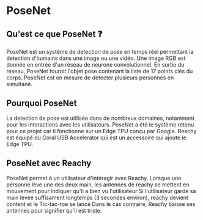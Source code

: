 # PoseNet

## Qu'est ce que PoseNet ❓

PoseNet est un système de detection de pose en temps réel permettant la detection d'humains dans une image ou une vidéo.
Une image RGB est donnée en entrée d'un réseau de neurone convolutionnel. En sortie du réseau, PoseNet fournit l'objet
pose contenant la liste de 17 points clés du corps. PoseNet est en mesure de detecter plusieurs personnes en simultané.

## Pourquoi PoseNet

La detection de pose est utilisée dans de nombreux domaines, notamment pour les interactions avec les utilisateurs.
PoseNet a été le système retenu pour ce projet car il fonctionne sur un Edge TPU conçu par Google. Reachy est équipé du
Coral USB Accelerator qui est un accessoire qui ajoute le Edge TPU.

## PoseNet avec Reachy

PoseNet permet à un utilisateur d'intéragir avec Reachy. Lorsque une personne lève une des deux main, les antennes de
reachy se mettent en mouvement pour indiquer qu'il a bien vu l'utilisateur Si l'utilisateur garde sa main levée
suffisament longtemps (3 secondes environ), reachy devient content et le Tic-tac-toe se lance Dans le cas contraire,
Reachy baisse ses antennes pour signifier qu'il est triste.
